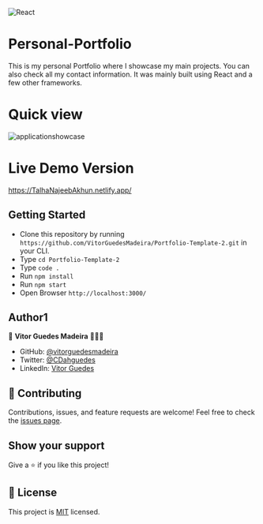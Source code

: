 
![React](https://img.shields.io/badge/react-%2320232a.svg?style=for-the-badge&logo=react&logoColor=%2361DAFB)
# Personal-Portfolio 

This is my personal Portfolio where I showcase my main projects. You can also check all my contact information. It was mainly built using React and a few other frameworks.

# Quick view
![applicationshowcase](https://github.com/TalhaAkhun/myportfolio/assets/161429125/18af82b6-dea4-45ae-b926-50c9b2fc1587)

# Live Demo Version

https://TalhaNajeebAkhun.netlify.app/

## Getting Started

- Clone this repository by running `https://github.com/VitorGuedesMadeira/Portfolio-Template-2.git` in your CLI.
- Type `cd Portfolio-Template-2`
- Type `code .`
- Run `npm install`
- Run `npm start`
- Open Browser `http://localhost:3000/`

## Author1

👤 **Vitor Guedes Madeira** 🧑🏻‍💻
- GitHub: [@vitorguedesmadeira](https://github.com/VitorGuedesMadeira)
- Twitter: [@CDahguedes](https://twitter.com/CDahguedes)
- LinkedIn: [Vitor Guedes](https://www.linkedin.com/in/vitor-guedes-madeira/)

## 🤝 Contributing

Contributions, issues, and feature requests are welcome!
Feel free to check the [issues page](https://github.com/VitorGuedesMadeira/Portfolio-Template-2/issues).

## Show your support

Give a ⭐️ if you like this project!

## 📝 License

This project is [MIT](./MIT.md) licensed.
